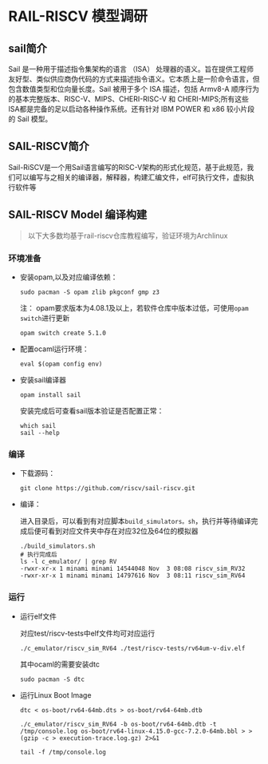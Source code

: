 # RAIL-RISCV 模型调研

## sail简介

Sail 是一种用于描述指令集架构的语言 （ISA） 处理器的语义。旨在提供工程师友好型、类似供应商伪代码的方式来描述指令语义。它本质上是一阶命令语言，但包含数值类型和位向量长度。Sail 被用于多个 ISA 描述，包括 Armv8-A 顺序行为的基本完整版本、RISC-V、MIPS、CHERI-RISC-V 和 CHERI-MIPS;所有这些ISA都是完备的足以启动各种操作系统。还有针对 IBM POWER 和 x86 较小片段的 Sail 模型。

## SAIL-RISCV简介

Sail-RiSCV是一个用Sail语言编写的RISC-V架构的形式化规范，基于此规范，我们可以编写与之相关的编译器，解释器，构建汇编文件，elf可执行文件，虚拟执行软件等

## SAIL-RISCV Model 编译构建

> 以下大多数均基于rail-riscv仓库教程编写，验证环境为Archlinux

### 环境准备

- 安装opam,以及对应编译依赖：

    ```
    sudo pacman -S opam zlib pkgconf gmp z3
    ```

    注： opam要求版本为4.08.1及以上，若软件仓库中版本过低，可使用`opam switch`进行更新

    ```
    opam switch create 5.1.0
    ```

- 配置ocaml运行环境：

    ```
    eval $(opam config env)
    ```

- 安装sail编译器

    ```
    opam install sail
    ```

    安装完成后可查看sail版本验证是否配置正常：
    
    ```
    which sail
    sail --help
    ```

### 编译

- 下载源码：

    ```
    git clone https://github.com/riscv/sail-riscv.git
    ```

- 编译：

    进入目录后，可以看到有对应脚本`build_simulators。sh`，执行并等待编译完成后便可看到对应文件夹中存在对应32位及64位的模拟器
    
    ```
    ./build_simulators.sh
    # 执行完成后
    ls -l c_emulator/ | grep RV
    -rwxr-xr-x 1 minami minami 14544048 Nov  3 08:08 riscv_sim_RV32
    -rwxr-xr-x 1 minami minami 14797616 Nov  3 08:11 riscv_sim_RV64
    ```

### 运行

- 运行elf文件
    
    对应test/riscv-tests中elf文件均可对应运行

    ```
    ./c_emulator/riscv_sim_RV64 ./test/riscv-tests/rv64um-v-div.elf
    ```

    其中ocaml的需要安装dtc

    ```
    sudo pacman -S dtc
    ```

- 运行Linux Boot Image

    ```
    dtc < os-boot/rv64-64mb.dts > os-boot/rv64-64mb.dtb

    ./c_emulator/riscv_sim_RV64 -b os-boot/rv64-64mb.dtb -t /tmp/console.log os-boot/rv64-linux-4.15.0-gcc-7.2.0-64mb.bbl > >(gzip -c > execution-trace.log.gz) 2>&1

    tail -f /tmp/console.log
    ```

    